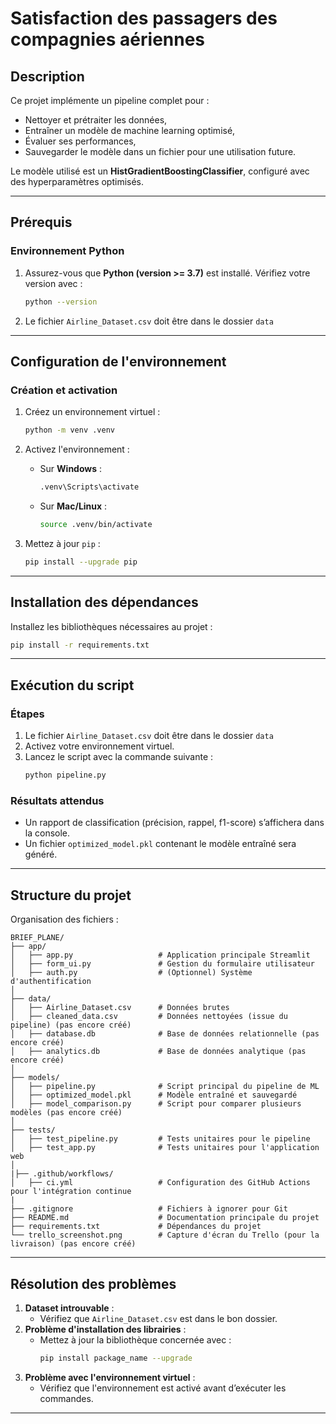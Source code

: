 # Satisfaction des passagers des compagnies aériennes

## Description
Ce projet implémente un pipeline complet pour :
- Nettoyer et prétraiter les données,
- Entraîner un modèle de machine learning optimisé,
- Évaluer ses performances,
- Sauvegarder le modèle dans un fichier pour une utilisation future.

Le modèle utilisé est un **HistGradientBoostingClassifier**, configuré avec des hyperparamètres optimisés.

---

## Prérequis

### Environnement Python
1. Assurez-vous que **Python (version >= 3.7)** est installé. Vérifiez votre version avec :
   ```bash
   python --version
   ```
2. Le fichier `Airline_Dataset.csv` doit être dans le dossier `data`
---

## Configuration de l'environnement

### Création et activation
1. Créez un environnement virtuel :
   ```bash
   python -m venv .venv
   ```
2. Activez l'environnement :
   - Sur **Windows** :
     ```bash
     .venv\Scripts\activate
     ```
   - Sur **Mac/Linux** :
     ```bash
     source .venv/bin/activate
     ```

3. Mettez à jour `pip` :
   ```bash
   pip install --upgrade pip
   ```

---

## Installation des dépendances

Installez les bibliothèques nécessaires au projet :
```bash
pip install -r requirements.txt
```

---

## Exécution du script

### Étapes
1. Le fichier `Airline_Dataset.csv` doit être dans le dossier `data`
2. Activez votre environnement virtuel.
3. Lancez le script avec la commande suivante :
   ```bash
   python pipeline.py
   ```

### Résultats attendus
- Un rapport de classification (précision, rappel, f1-score) s’affichera dans la console.
- Un fichier `optimized_model.pkl` contenant le modèle entraîné sera généré.

---

## Structure du projet

Organisation des fichiers :
```
BRIEF_PLANE/ 
├── app/
│   ├── app.py                   # Application principale Streamlit
│   ├── form_ui.py               # Gestion du formulaire utilisateur
│   ├── auth.py                  # (Optionnel) Système d'authentification
│
├── data/
│   ├── Airline_Dataset.csv      # Données brutes
│   ├── cleaned_data.csv         # Données nettoyées (issue du pipeline) (pas encore créé) 
│   ├── database.db              # Base de données relationnelle (pas encore créé) 
│   ├── analytics.db             # Base de données analytique (pas encore créé) 
│
├── models/
│   ├── pipeline.py              # Script principal du pipeline de ML
│   ├── optimized_model.pkl      # Modèle entraîné et sauvegardé
│   ├── model_comparison.py      # Script pour comparer plusieurs modèles (pas encore créé) 
│
├── tests/
│   ├── test_pipeline.py         # Tests unitaires pour le pipeline
│   ├── test_app.py              # Tests unitaires pour l'application web
│
|├── .github/workflows/
│   ├── ci.yml                   # Configuration des GitHub Actions pour l'intégration continue
|
├── .gitignore                   # Fichiers à ignorer pour Git
├── README.md                    # Documentation principale du projet
├── requirements.txt             # Dépendances du projet
└── trello_screenshot.png        # Capture d'écran du Trello (pour la livraison) (pas encore créé) 
```

---

## Résolution des problèmes

1. **Dataset introuvable** :
   - Vérifiez que `Airline_Dataset.csv` est dans le bon dossier.
2. **Problème d'installation des librairies** :
   - Mettez à jour la bibliothèque concernée avec :
     ```bash
     pip install package_name --upgrade
     ```
3. **Problème avec l'environnement virtuel** :
   - Vérifiez que l'environnement est activé avant d’exécuter les commandes.

---
